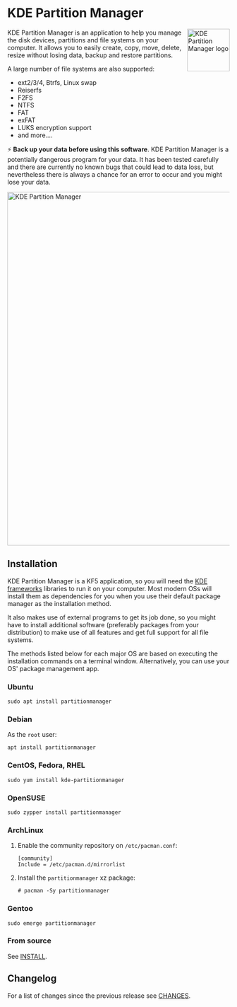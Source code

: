 # KDE Partition Manager

<img src="https://invent.kde.org/kde/partitionmanager/raw/master/icons/sc-apps-partitionmanager.svg" align="right"
     title="KDE Partition Manager logo" width="96" height="96">

KDE Partition Manager is an application to help you manage the disk devices,
partitions and file systems on your computer. It allows you to easily create,
copy, move, delete, resize without losing data, backup and restore partitions.

A large number of file systems are also supported:
- ext2/3/4, Btrfs, Linux swap
- Reiserfs
- F2FS
- NTFS
- FAT
- exFAT
- LUKS encryption support
- and more....

:zap: **Back up your data before using this software**. KDE Partition Manager is
a potentially dangerous program for your data. It has been tested carefully and
there are currently no known bugs that could lead to data loss, but nevertheless
there is always a chance for an error to occur and you might lose your data.

<img src="https://docs.kde.org/trunk5/en/extragear-sysadmin/partitionmanager/resize_howto_4.png" align="center"
     title="KDE Partition Manager" width="800">

## Installation

KDE Partition Manager is a KF5 application, so you will need the
[KDE frameworks](https://www.kde.org/products/frameworks/) libraries to run it
on your computer. Most modern OSs will install them as dependencies
for you when you use their default package manager as the installation method.

It also makes use of external programs to get its job done, so
you might have to install additional software (preferably packages from your
distribution) to make use of all features and get full support for all file
systems.

The methods listed below for each major OS are based on executing the
installation commands on a terminal window. Alternatively, you can use
your OS' package management app. 

### Ubuntu

```
sudo apt install partitionmanager
```

### Debian

As the `root` user:

```
apt install partitionmanager
```

### CentOS, Fedora, RHEL

```
sudo yum install kde-partitionmanager
```

### OpenSUSE
```
sudo zypper install partitionmanager
```

### ArchLinux

1. Enable the community repository on `/etc/pacman.conf`:
    ```
    [community]
    Include = /etc/pacman.d/mirrorlist
    ```
1. Install the `partitionmanager` xz package:
    ```
    # pacman -Sy partitionmanager
    ```

### Gentoo
```
sudo emerge partitionmanager
```

### From source

See [INSTALL](INSTALL.md).

## Changelog

For a list of changes since the previous release see [CHANGES](CHANGES).
